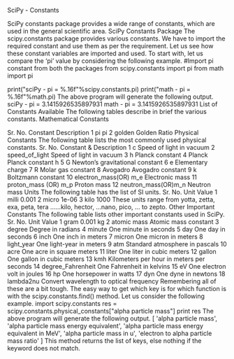 
SciPy - Constants



SciPy constants package provides a wide range of constants, which are used in the general scientific area.
SciPy Constants Package
The scipy.constants package provides various constants. We have to import the required constant and use them as per the requirement. Let us see how these constant variables are imported and used.
To start with, let us compare the ‘pi’ value by considering the following example.
#Import pi constant from both the packages
from scipy.constants import pi
from math import pi

print("sciPy - pi = %.16f"%scipy.constants.pi)
print("math - pi = %.16f"%math.pi)
The above program will generate the following output.
sciPy - pi = 3.1415926535897931
math - pi = 3.1415926535897931
List of Constants Available
The following tables describe in brief the various constants.
Mathematical Constants

Sr. No.
Constant
Description
1
pi
pi
2
golden
Golden Ratio
Physical Constants
The following table lists the most commonly used physical constants.
Sr. No.
Constant & Description
1
c
Speed of light in vacuum
2
speed_of_light
Speed of light in vacuum
3
h
Planck constant
4
Planck
Planck constant h
5
G
Newton’s gravitational constant
6
e
Elementary charge
7
R
Molar gas constant
8
Avogadro
Avogadro constant
9
k
Boltzmann constant
10
electron_mass(OR) m_e
Electronic mass
11
proton_mass (OR) m_p
Proton mass
12
neutron_mass(OR)m_n
Neutron mass
Units
The following table has the list of SI units.
Sr. No.
Unit
Value
1
milli
0.001
2
micro
1e-06
3
kilo
1000
These units range from yotta, zetta, exa, peta, tera ……kilo, hector, …nano, pico, … to zepto.
Other Important Constants
The following table lists other important constants used in SciPy.
Sr. No.
Unit
Value
1
gram
0.001 kg
2
atomic mass
Atomic mass constant
3
degree
Degree in radians
4
minute
One minute in seconds
5
day
One day in seconds
6
inch
One inch in meters
7
micron
One micron in meters
8
light_year
One light-year in meters
9
atm
Standard atmosphere in pascals
10
acre
One acre in square meters
11
liter
One liter in cubic meters
12
gallon
One gallon in cubic meters
13
kmh
Kilometers per hour in meters per seconds
14
degree_Fahrenheit
One Fahrenheit in kelvins
15
eV
One electron volt in joules
16
hp
One horsepower in watts
17
dyn
One dyne in newtons
18
lambda2nu
Convert wavelength to optical frequency
Remembering all of these are a bit tough. The easy way to get which key is for which function is with the scipy.constants.find() method. Let us consider the following example.
import scipy.constants
res = scipy.constants.physical_constants["alpha particle mass"]
print res
The above program will generate the following output.
[
   'alpha particle mass',
   'alpha particle mass energy equivalent',
   'alpha particle mass energy equivalent in MeV',
   'alpha particle mass in u',
   'electron to alpha particle mass ratio'
]
This method returns the list of keys, else nothing if the keyword does not match.

